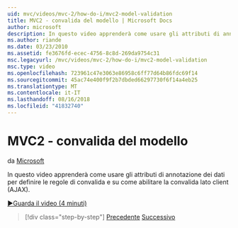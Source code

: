 ```yaml
---
uid: mvc/videos/mvc-2/how-do-i/mvc2-model-validation
title: MVC2 - convalida del modello | Microsoft Docs
author: microsoft
description: In questo video apprenderà come usare gli attributi di annotazione dei dati per definire le regole di convalida e su come abilitare la convalida lato client (AJAX).
ms.author: riande
ms.date: 03/23/2010
ms.assetid: fe3676fd-ecec-4756-8c8d-269da9754c31
msc.legacyurl: /mvc/videos/mvc-2/how-do-i/mvc2-model-validation
msc.type: video
ms.openlocfilehash: 723961c47e3063e86958c6ff77d64b86fdc69f14
ms.sourcegitcommit: 45ac74e400f9f2b7dbded66297730f6f14a4eb25
ms.translationtype: MT
ms.contentlocale: it-IT
ms.lasthandoff: 08/16/2018
ms.locfileid: "41832740"
---
```

<a name="mvc2---model-validation"></a>MVC2 - convalida del modello
====================
da [Microsoft](https://github.com/microsoft)

In questo video apprenderà come usare gli attributi di annotazione dei dati per definire le regole di convalida e su come abilitare la convalida lato client (AJAX).

[&#9654;Guarda il video (4 minuti)](https://channel9.msdn.com/Blogs/ASP-NET-Site-Videos/mvc2-model-validation)

> [!div class="step-by-step"]
> [Precedente](mvc2-stronglytyped-helpers.md)
> [Successivo](mvc2-template-customization.md)
